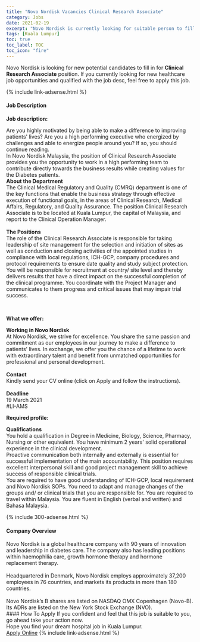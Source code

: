 ```yaml
---
title: "Novo Nordisk Vacancies Clinical Research Associate" 
category: Jobs 
date: 2021-02-19 
excerpt: "Novo Nordisk is currently looking for suitable person to fill in the Clinical Research Associate which positioned at Kuala Lumpur" 
tags: [Kuala Lumpur] 
toc: true 
toc_label: TOC 
toc_icon: "fire" 
--- 
```


<p>Novo Nordisk is looking for new potential candidates to fill in for <b>Clinical Research Associate</b> position. If you currently looking for new healthcare job opportunities and qualified with the job desc, feel free to apply this job.
</p>{% include link-adsense.html %} 
<div><div><h4>Job Description</h4></div><div><div><span><div><p><b>Job description:</b></p><p>Are you highly motivated by being able to make a difference to improving patients' lives? Are you a high performing executive who energized by challenges and able to energize people around you? If so, you should continue reading.<br>In Novo Nordisk Malaysia, the position of Clinical Research Associate provides you the opportunity to work in a high performing team to contribute directly towards the business results while creating values for the Diabetes patients.<br><b>About the Department</b><br>The Clinical Medical Regulatory and Quality (CMRQ) department is one of the key functions that enable the business strategy through effective execution of functional goals, in the areas of Clinical Research, Medical Affairs, Regulatory, and Quality Assurance. The position Clinical Research Associate is to be located at Kuala Lumpur, the capital of Malaysia, and report to the Clinical Operation Manager.<br><br><b>The Positions</b><br>The role of the Clinical Research Associate is responsible for taking leadership of site management for the selection and initiation of sites as well as conduction and closing activities of the appointed studies in compliance with local regulations, ICH-GCP, company procedures and protocol requirements to ensure date quality and study subject protection.<br>You will be responsible for recruitment at country/ site level and thereby delivers results that have a direct impact on the successful completion of the clinical programme. You coordinate with the Project Manager and communicates to them progress and critical issues that may impair trial success.<br></p><br><p><b>What we offer:</b></p><p><b>Working in Novo Nordisk</b><br>At Novo Nordisk, we strive for excellence. You share the same passion and commitment as our employees in our journey to make a difference to patients' lives. In exchange, we offer you the chance of a lifetime to work with extraordinary talent and benefit from unmatched opportunities for professional and personal development.<br><br><b>Contact</b><br>Kindly send your CV online (click on Apply and follow the instructions).<br><br><b>Deadline</b><br>19 March 2021<br>#LI-AMS</p><p><b>Required profile:</b></p><p><b>Qualifications</b><br>You hold a qualification in Degree in Medicine, Biology, Science, Pharmacy, Nursing or other equivalent. You have minimum 2 years' solid operational experience in the clinical development.<br>Proactive communication both internally and externally is essential for successful implementation of the main accountability. This position requires excellent interpersonal skill and good project management skill to achieve success of responsible clinical trials.<br>You are required to have good understanding of ICH-GCP, local requirement and Novo Nordisk SOPs. You need to adapt and manage changes of the groups and/ or clinical trials that you are responsible for. You are required to travel within Malaysia. You are fluent in English (verbal and written) and Bahasa Malaysia.<br></p></div></span></div></div></div> 
{% include 300-adsense.html %} 
<div><div><h4>Company Overview</h4></div><div><div><span><div><div>
	Novo Nordisk is a global healthcare company with 90 years of innovation and leadership in diabetes care. The company also has leading positions within haemophilia care, growth hormone therapy and hormone replacement therapy.</div>
<div>
<br>
	Headquartered in Denmark, Novo Nordisk employs approximately 37,200 employees in 76 countries, and markets its products in more than 180 countries.</div>
<div>
<br>
	Novo Nordisk&#8217;s B shares are listed on NASDAQ OMX Copenhagen (Novo-B). Its ADRs are listed on the New York Stock Exchange (NVO).</div></div></span></div></div></div> 
#### How To Apply 
If you confident and feel that this job is suitable to you, go ahead take your action now. <br/> 
Hope you find your dream hospital job in Kuala Lumpur. <br/> 
<a href="https://www.jobstreet.com.my/en/job/clinical-research-associate-4486282?jobId=jobstreet-my-job-4486282" class="btn btn--warning" target="_blank" rel="nofollow noopenner">Apply Online</a> 
{% include link-adsense.html %} 